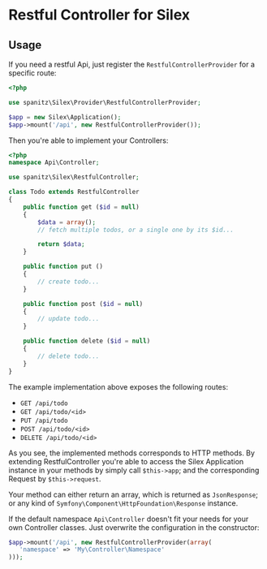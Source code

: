 Restful Controller for Silex
============================

Usage
-----

If you need a restful Api, just register the `RestfulControllerProvider` for a specific route:

```php
<?php

use spanitz\Silex\Provider\RestfulControllerProvider;

$app = new Silex\Application();
$app->mount('/api', new RestfulControllerProvider());
```

Then you're able to implement your Controllers:

```php
<?php
namespace Api\Controller;

use spanitz\Silex\RestfulController;

class Todo extends RestfulController
{
    public function get ($id = null)
    {
        $data = array();
        // fetch multiple todos, or a single one by its $id...

        return $data;
    }

    public function put ()
    {
        // create todo...
    }

    public function post ($id = null)
    {
        // update todo...
    }

    public function delete ($id = null)
    {
        // delete todo...
    }
}
```

The example implementation above exposes the following routes:

* `GET /api/todo`
* `GET /api/todo/<id>`
* `PUT /api/todo`
* `POST /api/todo/<id>`
* `DELETE /api/todo/<id>`

As you see, the implemented methods corresponds to HTTP methods. By extending RestfulController you're able to access the Silex Application instance in your methods by simply call `$this->app`; and the corresponding Request by `$this->request`.

Your method can either return an array, which is returned as `JsonResponse`; or any kind of `Symfony\Component\HttpFoundation\Response` instance.

If the default namespace `Api\Controller` doesn't fit your needs for your own Controller classes. Just overwrite the configuration in the constructor:

 ```php
 $app->mount('/api', new RestfulControllerProvider(array(
    'namespace' => 'My\Controller\Namespace'
 )));
 ```
